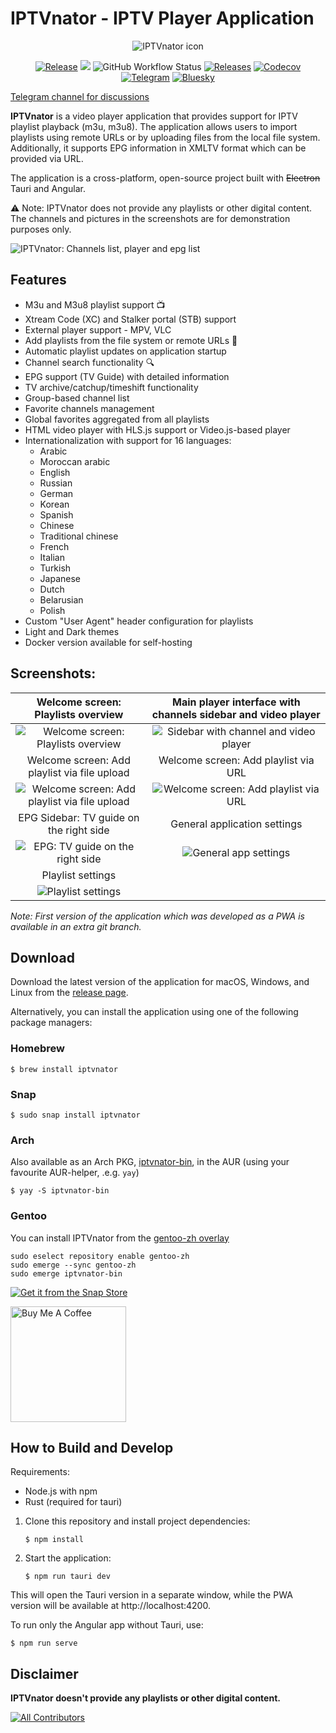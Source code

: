 # IPTVnator - IPTV Player Application

<p align="center">
  <img src="https://raw.githubusercontent.com/4gray/iptvnator/electron/src/assets/icons/favicon.256x256.png" alt="IPTVnator icon" title="Free IPTV player application" />
</p>
<p align="center">
  <a href="https://github.com/4gray/iptvnator/releases"><img src="https://img.shields.io/github/release/4gray/iptvnator.svg?style=for-the-badge&logo=github" alt="Release"></a>
  <a href="https://github.com/4gray/iptvnator/releases"><img src="https://img.shields.io/github/v/release/4gray/iptvnator?include_prereleases&label=pre-release&logo=github&style=for-the-badge" /></a>
 <img alt="GitHub Workflow Status" src="https://img.shields.io/github/actions/workflow/status/4gray/iptvnator/build-and-test.yaml?style=for-the-badge&logo=github"> <a href="https://github.com/4gray/iptvnator/releases"><img src="https://img.shields.io/github/downloads/4gray/iptvnator/total?style=for-the-badge&logo=github" alt="Releases"></a> <a href="https://codecov.io/gh/4gray/iptvnator"><img alt="Codecov" src="https://img.shields.io/codecov/c/github/4gray/iptvnator?style=for-the-badge"></a> <a href="https://t.me/iptvnator"><img src="https://img.shields.io/badge/telegram-iptvnator-blue?logo=telegram&style=for-the-badge" alt="Telegram"></a> <a href="https://bsky.app/profile/iptvnator.bsky.social"><img src="https://img.shields.io/badge/bluesky-iptvnator-darkblue?logo=bluesky&style=for-the-badge" alt="Bluesky"></a>
</p>

<a href="https://t.me/iptvnator">Telegram channel for discussions</a>

**IPTVnator** is a video player application that provides support for IPTV playlist playback (m3u, m3u8). The application allows users to import playlists using remote URLs or by uploading files from the local file system. Additionally, it supports EPG information in XMLTV format which can be provided via URL.

The application is a cross-platform, open-source project built with ~~Electron~~ Tauri and Angular.

⚠️ Note: IPTVnator does not provide any playlists or other digital content. The channels and pictures in the screenshots are for demonstration purposes only.

![IPTVnator: Channels list, player and epg list](./iptv-dark-theme.png)

## Features

-   M3u and M3u8 playlist support 📺
-   Xtream Code (XC) and Stalker portal (STB) support
-   External player support - MPV, VLC
-   Add playlists from the file system or remote URLs 📂
-   Automatic playlist updates on application startup
-   Channel search functionality 🔍
-   EPG support (TV Guide) with detailed information
-   TV archive/catchup/timeshift functionality
-   Group-based channel list
-   Favorite channels management
-   Global favorites aggregated from all playlists
-   HTML video player with HLS.js support or Video.js-based player
-   Internationalization with support for 16 languages:
    * Arabic
    * Moroccan arabic
    * English
    * Russian
    * German
    * Korean
    * Spanish
    * Chinese
    * Traditional chinese
    * French
    * Italian
    * Turkish
    * Japanese
    * Dutch
    * Belarusian
    * Polish  
-   Custom "User Agent" header configuration for playlists
-   Light and Dark themes
-   Docker version available for self-hosting

## Screenshots:

|                 Welcome screen: Playlists overview                 | Main player interface with channels sidebar and video player  |
| :----------------------------------------------------------------: | :-----------------------------------------------------------: |
|       ![Welcome screen: Playlists overview](./playlists.png)       |   ![Sidebar with channel and video player](./iptv-main.png)   |
|            Welcome screen: Add playlist via file upload            |             Welcome screen: Add playlist via URL              |
| ![Welcome screen: Add playlist via file upload](./iptv-upload.png) | ![Welcome screen: Add playlist via URL](./upload-via-url.png) |
|              EPG Sidebar: TV guide on the right side               |                 General application settings                  |
|         ![EPG: TV guide on the right side](./iptv-epg.png)         |         ![General app settings](./iptv-settings.png)          |
|                         Playlist settings                          |
|         ![Playlist settings](./iptv-playlist-settings.png)         |                                                               |

_Note: First version of the application which was developed as a PWA is available in an extra git branch._

## Download

Download the latest version of the application for macOS, Windows, and Linux from the [release page](https://github.com/4gray/iptvnator/releases).

Alternatively, you can install the application using one of the following package managers:

### Homebrew

```shell
$ brew install iptvnator
```

### Snap

```shell
$ sudo snap install iptvnator
```

### Arch

Also available as an Arch PKG, [iptvnator-bin](https://aur.archlinux.org/packages/iptvnator-bin/), in the AUR (using your favourite AUR-helper, .e.g. `yay`)

```shell
$ yay -S iptvnator-bin
```

### Gentoo

You can install IPTVnator from the [gentoo-zh overlay](https://github.com/microcai/gentoo-zh)

```shell
sudo eselect repository enable gentoo-zh
sudo emerge --sync gentoo-zh
sudo emerge iptvnator-bin
```

[![Get it from the Snap Store](https://snapcraft.io/static/images/badges/en/snap-store-black.svg)](https://snapcraft.io/iptvnator)

<a href="https://github.com/sponsors/4gray" target="_blank"><img src="https://cdn.buymeacoffee.com/buttons/default-green.png" alt="Buy Me A Coffee" width="185"></a>

## How to Build and Develop

Requirements:

-   Node.js with npm
-   Rust (required for tauri)

1. Clone this repository and install project dependencies:

    ```
    $ npm install
    ```

2. Start the application:
    ```
    $ npm run tauri dev
    ```

This will open the Tauri version in a separate window, while the PWA version will be available at http://localhost:4200.

To run only the Angular app without Tauri, use:

```
$ npm run serve
```

## Disclaimer

**IPTVnator doesn't provide any playlists or other digital content.**

<!-- ALL-CONTRIBUTORS-BADGE:START - Do not remove or modify this section -->

[![All Contributors](https://img.shields.io/badge/all_contributors-13-orange.svg?style=flat-square)](#contributors)

<!-- ALL-CONTRIBUTORS-BADGE:END -->
